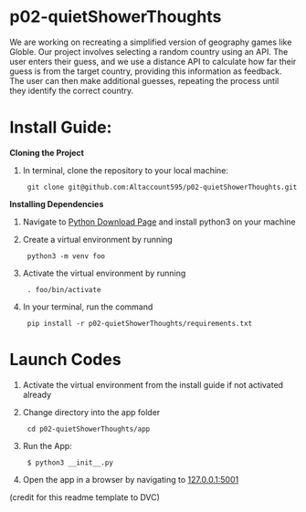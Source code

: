 # p02-quietShowerThoughts
We are working on recreating a simplified version of geography games like Globle. Our project involves selecting a random country using an API. The user enters their guess, and we use a distance API to calculate how far their guess is from the target country, providing this information as feedback. The user can then make additional guesses, repeating the process until they identify the correct country.

# Install Guide:

**Cloning the Project**
1. In terminal, clone the repository to your local machine:

        git clone git@github.com:Altaccount595/p02-quietShowerThoughts.git


**Installing Dependencies**
1. Navigate to [Python Download Page](https://www.python.org/downloads/) and install python3 on your machine
2. Create a virtual environment by running
 
        python3 -m venv foo

3. Activate the virtual environment by running

        . foo/bin/activate


3. In your terminal, run the command

        pip install -r p02-quietShowerThoughts/requirements.txt

# Launch Codes
1. Activate the virtual environment from the install guide if not activated already
2. Change directory into the app folder

        cd p02-quietShowerThoughts/app


3. Run the App:

        $ python3 __init__.py

4. Open the app in a browser by navigating to <a href="http://127.0.0.1:5001">127.0.0.1:5001</a>


























(credit for this readme template to DVC)
